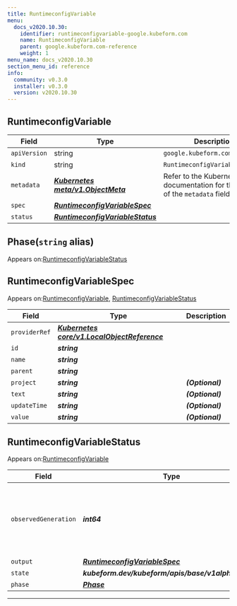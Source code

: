 ```yaml
---
title: RuntimeconfigVariable
menu:
  docs_v2020.10.30:
    identifier: runtimeconfigvariable-google.kubeform.com
    name: RuntimeconfigVariable
    parent: google.kubeform.com-reference
    weight: 1
menu_name: docs_v2020.10.30
section_menu_id: reference
info:
  community: v0.3.0
  installer: v0.3.0
  version: v2020.10.30
---
```


## RuntimeconfigVariable
| Field | Type | Description |
| ------ | ----- | ----------- |
| `apiVersion` | string | `google.kubeform.com/v1alpha1` |
|    `kind` | string | `RuntimeconfigVariable` |
| `metadata` | ***[Kubernetes meta/v1.ObjectMeta](https://v1-18.docs.kubernetes.io/docs/reference/generated/kubernetes-api/v1.18/#objectmeta-v1-meta)***|Refer to the Kubernetes API documentation for the fields of the `metadata` field.|
| `spec` | ***[RuntimeconfigVariableSpec](#runtimeconfigvariablespec)***||
| `status` | ***[RuntimeconfigVariableStatus](#runtimeconfigvariablestatus)***||
## Phase(`string` alias)

Appears on:[RuntimeconfigVariableStatus](#runtimeconfigvariablestatus)

## RuntimeconfigVariableSpec

Appears on:[RuntimeconfigVariable](#runtimeconfigvariable), [RuntimeconfigVariableStatus](#runtimeconfigvariablestatus)

| Field | Type | Description |
| ------ | ----- | ----------- |
| `providerRef` | ***[Kubernetes core/v1.LocalObjectReference](https://v1-18.docs.kubernetes.io/docs/reference/generated/kubernetes-api/v1.18/#localobjectreference-v1-core)***||
| `id` | ***string***||
| `name` | ***string***||
| `parent` | ***string***||
| `project` | ***string***| ***(Optional)*** |
| `text` | ***string***| ***(Optional)*** |
| `updateTime` | ***string***| ***(Optional)*** |
| `value` | ***string***| ***(Optional)*** |
## RuntimeconfigVariableStatus

Appears on:[RuntimeconfigVariable](#runtimeconfigvariable)

| Field | Type | Description |
| ------ | ----- | ----------- |
| `observedGeneration` | ***int64***| ***(Optional)*** Resource generation, which is updated on mutation by the API Server.|
| `output` | ***[RuntimeconfigVariableSpec](#runtimeconfigvariablespec)***| ***(Optional)*** |
| `state` | ***kubeform.dev/kubeform/apis/base/v1alpha1.State***| ***(Optional)*** |
| `phase` | ***[Phase](#phase)***| ***(Optional)*** |
---
